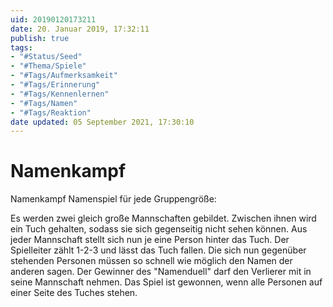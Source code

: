 ```yaml
---
uid: 20190120173211
date: 20. Januar 2019, 17:32:11
publish: true
tags:
- "#Status/Seed"
- "#Thema/Spiele"
- "#Tags/Aufmerksamkeit"
- "#Tags/Erinnerung"
- "#Tags/Kennenlernen"
- "#Tags/Namen"
- "#Tags/Reaktion"
date updated: 05 September 2021, 17:30:10
---
```


# Namenkampf

Namenkampf
Namenspiel für jede Gruppengröße:

Es werden zwei gleich große Mannschaften gebildet.
Zwischen ihnen wird ein Tuch gehalten, sodass sie sich gegenseitig nicht sehen können.
Aus jeder Mannschaft stellt sich nun je eine Person hinter das Tuch. Der Spielleiter zählt 1-2-3 und lässt das Tuch fallen. Die sich nun gegenüber stehenden Personen müssen so schnell wie möglich den Namen der anderen sagen. Der Gewinner des "Namenduell" darf den Verlierer mit in seine Mannschaft nehmen.
Das Spiel ist gewonnen, wenn alle Personen auf einer Seite des Tuches stehen.

